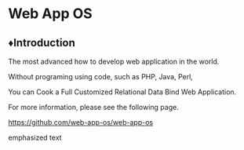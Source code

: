 Web App OS
=============

♦Introduction
---------------

The most advanced how to develop web application in the world. 

Without programing using code, such as PHP, Java, Perl, 

You can Cook a Full Customized Relational Data Bind Web Application.

For more information, please see the following page.

https://github.com/web-app-os/web-app-os

emphasized text
